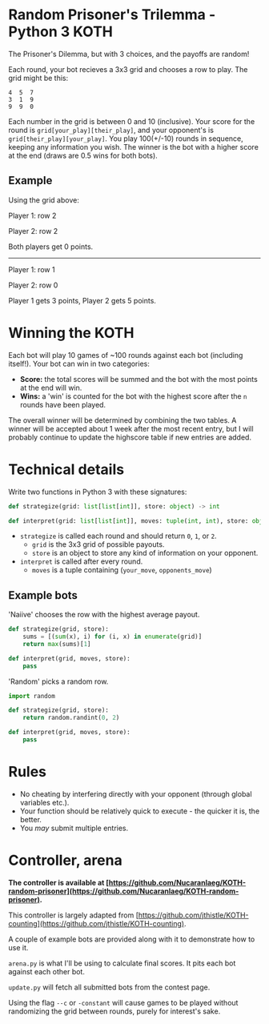 # Random Prisoner's Trilemma - Python 3 KOTH

The Prisoner's Dilemma, but with 3 choices, and the payoffs are random!

Each round, your bot recieves a 3x3 grid and chooses a row to play.  The grid might be this:

    4  5  7
    3  1  9
    9  9  0

Each number in the grid is between 0 and 10 (inclusive).  Your score for the round is `grid[your_play][their_play]`, and your opponent's is `grid[their_play][your_play]`.
You play 100(+/-10) rounds in sequence, keeping any information you wish.  The winner is the bot with a higher score at the end (draws are 0.5 wins for both bots).

## Example

Using the grid above:

Player 1: row 2

Player 2: row 2

Both players get 0 points.

------

Player 1: row 1

Player 2: row 0

Player 1 gets 3 points, Player 2 gets 5 points.

# Winning the KOTH

Each bot will play 10 games of ~100 rounds against each bot (including itself!). Your bot can win in two categories:

- **Score:** the total scores will be summed and the bot with the most points at the end will win.
- **Wins:** a 'win' is counted for the bot with the highest score after the `n` rounds have been played.

The overall winner will be determined by combining the two tables.  A winner will be accepted about 1 week after the most recent entry, but I will probably continue to update the highscore table if new entries are added.

# Technical details


Write two functions in Python 3 with these signatures:

```py
def strategize(grid: list[list[int]], store: object) -> int
```
```py
def interpret(grid: list[list[int]], moves: tuple(int, int), store: object) -> None
```

- `strategize` is called each round and should return `0`, `1`, or `2`. 
  - `grid` is the 3x3 grid of possible payouts.
  - `store` is an object to store any kind of information on your opponent.
- `interpret` is called after every round.
  - `moves` is a tuple containing (`your_move`, `opponents_move`)

## Example bots

'Naiive' chooses the row with the highest average payout.

```py
def strategize(grid, store):
    sums = [(sum(x), i) for (i, x) in enumerate(grid)]
    return max(sums)[1]

def interpret(grid, moves, store):
    pass
```

'Random' picks a random row.

```py
import random

def strategize(grid, store):
    return random.randint(0, 2)

def interpret(grid, moves, store):
    pass
```

# Rules

- No cheating by interfering directly with your opponent (through global variables etc.).
- Your function should be relatively quick to execute - the quicker it is, the better.
- You *may* submit multiple entries.

# Controller, arena

**The controller is available at [https://github.com/Nucaranlaeg/KOTH-random-prisoner](https://github.com/Nucaranlaeg/KOTH-random-prisoner).**

This controller is largely adapted from [https://github.com/jthistle/KOTH-counting](https://github.com/jthistle/KOTH-counting).

A couple of example bots are provided along with it to demonstrate how to use it.

`arena.py` is what I'll be using to calculate final scores. It pits each bot against each other bot.

`update.py` will fetch all submitted bots from the contest page.

Using the flag `--c` or `-constant` will cause games to be played without randomizing the grid between rounds, purely for interest's sake.
